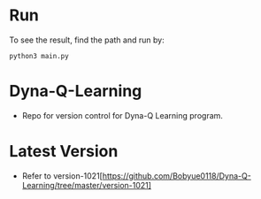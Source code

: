 # Run
To see the result, find the path and run by:
```
python3 main.py  
 ```  
# Dyna-Q-Learning
- Repo for version control for Dyna-Q Learning program.  
# Latest Version
- Refer to version-1021[https://github.com/Bobyue0118/Dyna-Q-Learning/tree/master/version-1021]
